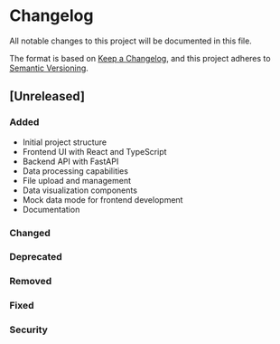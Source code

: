 # Changelog

All notable changes to this project will be documented in this file.

The format is based on [Keep a Changelog](https://keepachangelog.com/en/1.0.0/),
and this project adheres to [Semantic Versioning](https://semver.org/spec/v2.0.0.html).

## [Unreleased]

### Added
- Initial project structure
- Frontend UI with React and TypeScript
- Backend API with FastAPI
- Data processing capabilities
- File upload and management
- Data visualization components
- Mock data mode for frontend development
- Documentation

### Changed

### Deprecated

### Removed

### Fixed

### Security
